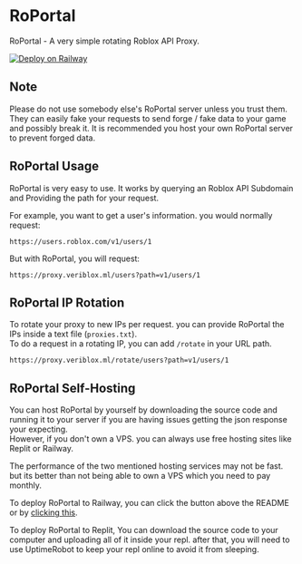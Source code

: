# RoPortal
RoPortal - A very simple rotating Roblox API Proxy.

[![Deploy on Railway](https://railway.app/button.svg)](https://railway.app/new/template/Nod3IF?referralCode=pmHjGZ)

## Note
Please do not use somebody else's RoPortal server unless you trust them. They can easily fake your requests to send forge / fake data to your game and possibly break it. It is recommended you host your own RoPortal server to prevent forged data.

## RoPortal Usage
RoPortal is very easy to use. It works by querying an Roblox API Subdomain and Providing the path for your request.

For example, you want to get a user's information. you would normally request:
```
https://users.roblox.com/v1/users/1
```

But with RoPortal, you will request:
```
https://proxy.veriblox.ml/users?path=v1/users/1
```

## RoPortal IP Rotation
To rotate your proxy to new IPs per request. you can provide RoPortal the IPs inside a text file (`proxies.txt`).\
To do a request in a rotating IP, you can add `/rotate` in your URL path.
```
https://proxy.veriblox.ml/rotate/users?path=v1/users/1
```

## RoPortal Self-Hosting
You can host RoPortal by yourself by downloading the source code and running it to your server if you are having issues getting the json response your expecting.\
However, if you don't own a VPS. you can always use free hosting sites like Replit or Railway.

The performance of the two mentioned hosting services may not be fast. but its better than not being able to own a VPS which you need to pay monthly.

To deploy RoPortal to Railway, you can click the button above the README or by [clicking this](https://railway.app/new/template/Nod3IF?referralCode=pmHjGZ).

To deploy RoPortal to Replit, You can download the source code to your computer and uploading all of it inside your repl. after that, you will need to use UptimeRobot to keep your repl online to avoid it from sleeping.
